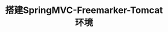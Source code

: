 ﻿---
layout: post
title: 搭建SpringMVC-Freemarker-Tomcat环境
category: opinion
description: 搭建SpringMVC-Freemarker-Tomcat环境
---

	